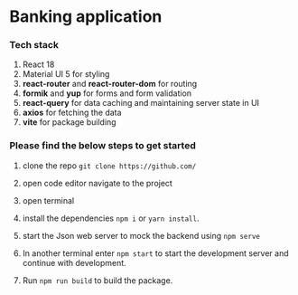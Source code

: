 # Banking application

### Tech stack

1. React 18
2. Material UI 5 for styling 
3. **react-router** and **react-router-dom** for routing
4. **formik** and **yup** for forms and form validation
5. **react-query** for data caching and maintaining server state in UI
6. **axios** for fetching the data 
7. **vite** for package building

### Please find the below steps to get started

1. clone the repo ```git clone https://github.com/```

2. open code editor navigate to the project
3. open terminal
4. install the dependencies ```npm i``` or ```yarn install```.
5. start the Json web server to mock the backend using ```npm serve```
6. In another terminal enter ```npm start``` to start the development server and continue with development.
7. Run ```npm run build``` to build the package.
